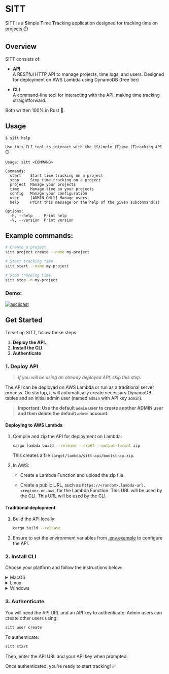 # SITT
SITT is a **Si**mple **T**ime **T**racking application designed for tracking time on projects ⏱️

## Overview
SITT consists of:
  - **API**<br>
  A RESTful HTTP API to manage projects, time logs, and users. Designed for deployment on AWS Lambda using DynamoDB (free tier)

  - **CLI**<br>
    A command-line tool for interacting with the API, making time tracking straightforward.

Both written 100% in Rust 🦀.

## Usage
```
$ sitt help

Use this CLI tool to interact with the (Si)mple (T)ime (T)racking API ⏱️

Usage: sitt <COMMAND>

Commands:
  start    Start time tracking on a project
  stop     Stop time tracking on a project
  project  Manage your projects
  time     Manage time on your projects
  config   Manage your configuration
  user     [ADMIN ONLY] Manage users
  help     Print this message or the help of the given subcommand(s)

Options:
  -h, --help     Print help
  -V, --version  Print version
```
## Example commands:
```bash
# Create a project
sitt project create --name my-project

# Start tracking time
sitt start --name my-project

# Stop tracking time
sitt stop -n my-project
```
### Demo:

[![asciicast](https://asciinema.org/a/BrUqWZ2s8tjN3qV9YNjNWuZW8.svg)](https://asciinema.org/a/BrUqWZ2s8tjN3qV9YNjNWuZW8)

## Get Started
To set up SITT, follow these steps:
1. **Deploy the API.**
2. **Install the CLI**
3. **Authenticate**

### 1. Deploy API
> *If you will be using an already deployed API, skip this step.*

The API can be deployed on AWS Lambda or run as a traditional server process. On startup, it will automatically create necessary DynamoDB tables and an initial admin user (named `admin` with API key `admin`).
> **Important: Use the default `admin` user to create another ADMIN user and then delete the default `admin` account.**

#### Deploying to AWS Lambda
1. Compile and zip the API for deployment on Lambda:

    ```bash
    cargo lambda build --release --arm64 --output-format zip
    ```
    This creates a file `target/lambda/sitt-api/bootstrap.zip`.<br>

2. In AWS:
    - Create a Lambda Function and upload the zip file.

    - Create a public URL, such as `https://<random>.lambda-url.<region>.on.aws`, for the Lambda Function. This URL will be used by the CLI.
    This URL will be used by the CLI.

#### Traditional deployment
1. Build the API locally:
    ```bash
    cargo build --release
    ```
2. Ensure to set the environment variables from [.env.example](.env.example) to configure the API.



### 2. Install CLI
Choose your platform and follow the instructions below:
<details>
<summary>MacOS</summary>
<br>

1. Download the sitt and allow it to be executed:

    ```bash
    sudo curl -L "https://github.com/williamwinkler/sitt/releases/latest/download/sitt-macos" -o /usr/local/bin/sitt
    sudo chmod +x /usr/local/bin/sitt
    ```

2. Verify installation:
    ```bash
    sitt --help
    ```

3. Troubleshoot

    If macOS quarantines the binary, allow execution by running:
    ```bash
    sudo xattr -rd com.apple.quarantine /usr/local/bin/sitt
    ```
</details>

<details>
<summary>Linux</summary>
<br>

1. Download the sitt and allow it to be executed:

    ```bash
    mkdir -p ~/.local/bin || true
    curl -L "https://github.com/williamwinkler/sitt/releases/latest/download/sitt-linux" -o ~/.local/bin/sitt
    chmod +x ~/.local/bin/sitt
    export PATH="$HOME/.local/bin:$PATH"  # Ensure ~/.local/bin is in your PATH
    ```

2. Verify installation
    ```bash
    sitt --help
    ```
</details>


<details>
<summary>Windows</summary>
<br>

1. Download `sitt`

    Using PowerShell, download the `sitt` executable to your local `bin` folder:
    ```powershell
    if (-not (Test-Path "$Env:USERPROFILE\bin")) { New-Item -ItemType Directory -Path "$Env:USERPROFILE\bin" | Out-Null }
    Invoke-WebRequest -Uri "https://github.com/williamwinkler/sitt/releases/latest/download/sitt-windows.exe" -OutFile "$Env:USERPROFILE\bin\sitt.exe"
    ```

2. Ensure `$Env:USERPROFILE\bin` is in your PATH

    To make sure `sitt` is accessible from any PowerShell session, add `$Env:USERPROFILE\bin` to your PATH environment variable.

- **Permanently** (for all future sessions):
  ```powershell
  [Environment]::SetEnvironmentVariable("Path", "$env:Path;$Env:USERPROFILE\bin", [EnvironmentVariableTarget]::User)
  ```

    > **Note**: Adding it permanently ensures `sitt` is accessible from any terminal in the future.

3. Restart PowerShell (if needed)

    If the `sitt` command is not immediately recognized, close and reopen PowerShell or any terminal you are using to refresh the environment variables.
   
4. Verify Installation

    After adding the path, verify that `sitt` is properly installed by running:
    ```powershell
    sitt --help
    ```

    If you see the help information, the installation is successful!
</details>


### 3. Authenticate
You will need the API URL and an API key to authenticate. Admin users can create other users using:
```bash
sitt user create
```

To authenticate:
```bash
sitt start
```
Then, enter the API URL and your API key when prompted.

Once authenticated, you’re ready to start tracking! ✅
